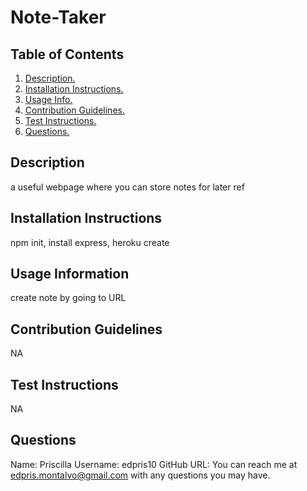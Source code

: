 # Note-Taker

## Table of Contents
1. [ Description. ](#desc)
2. [ Installation Instructions. ](#install)
3. [ Usage Info. ](#usage)
4. [ Contribution Guidelines. ](#contr)
5. [ Test Instructions. ](#test)
6. [ Questions. ](#questions)

<a name="desc"></a>
## Description 
a useful webpage where you can store notes for later ref

<a name="install"></a>
## Installation Instructions
npm init, install express, heroku create

<a name="usage"></a>
## Usage Information
create note by going to URL

<a name="contr"></a>
## Contribution Guidelines
NA

<a name="test"></a>
## Test Instructions
NA

<a name="questions"></a>
## Questions
Name: Priscilla
Username: edpris10
GitHub URL: <a href= "https://github.com/edpris10"> </a>
You can reach me at edpris.montalvo@gmail.com with any questions you may have.

